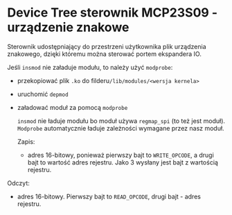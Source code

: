 # Device Tree sterownik MCP23S09 - urządzenie znakowe
Sterownik udostępniający do przestrzeni użytkownika plik urządzenia znakowego, dzięki któremu można sterować portem ekspandera IO.

Jeśli `insmod` nie załaduje modułu, to należy użyć `modprobe`:
- przekopiować plik `.ko` do filderu`/lib/modules/<wersja kernela>`
- uruchomić `depmod`
- załadować moduł za pomocą `modprobe`
  
  `insmod` nie ładuje modułu bo moduł używa `regmap_spi` (to też jest moduł). `Modprobe` automatycznie ładuje zależności wymagane przez nasz moduł.

  Zapis:   
  - adres 16-bitowy, ponieważ pierwszy bajt to `WRITE_OPCODE`, a drugi bajt to wartość adres rejestru. Jako 3 wysłany jest bajt z wartością rejestru.

Odczyt:
- adres 16-bitowy. Pierwszy bajt to `READ_OPCODE`, drugi bajt - adres rejestru. 
